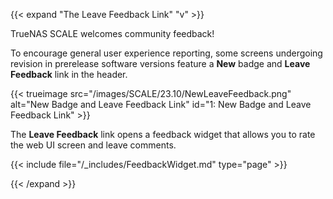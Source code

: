 ---
---

{{< expand "The Leave Feedback Link" "v" >}}

TrueNAS SCALE welcomes community feedback!

To encourage general user experience reporting, some screens undergoing revision in prerelease software versions feature a **New** badge and **Leave Feedback** link in the header.

{{< trueimage src="/images/SCALE/23.10/NewLeaveFeedback.png" alt="New Badge and Leave Feedback Link" id="1: New Badge and Leave Feedback Link" >}}

The **Leave Feedback** link opens a feedback widget that allows you to rate the web UI screen and leave comments.

{{< include file="/_includes/FeedbackWidget.md" type="page" >}}

{{< /expand >}}
